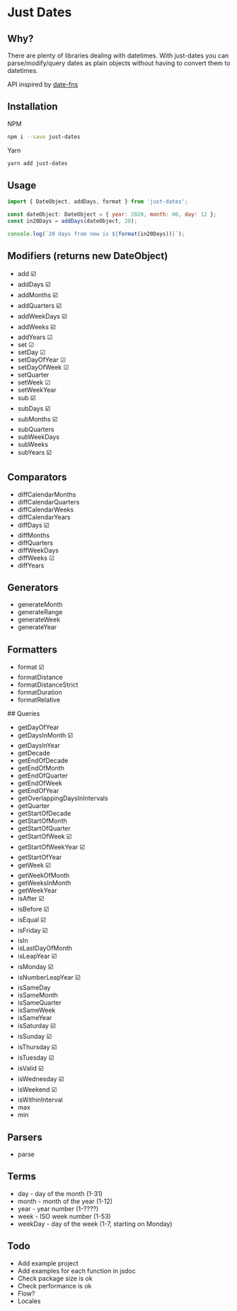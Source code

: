 # Just Dates

## Why?

There are plenty of libraries dealing with datetimes. With just-dates you can parse/modify/query dates as plain objects without having to convert them to datetimes.

API inspired by [date-fns](https://date-fns.org/)

## Installation

NPM
```bash
npm i --save just-dates
```
Yarn
```bash
yarn add just-dates
```

## Usage

```js
import { DateObject, addDays, format } from 'just-dates';

const dateObject: DateObject = { year: 2020, month: 06, day: 12 };
const in20Days = addDays(dateObject, 20);

console.log(`20 days from now is ${format(in20Days))}`);
```

## Modifiers (returns new DateObject)
* add ☑️
* addDays ☑️
* addMonths ☑️
* addQuarters ☑️
* addWeekDays ☑️
* addWeeks ☑️
* addYears ☑
* set ☑
* setDay ☑
* setDayOfYear ☑
* setDayOfWeek ☑
* setQuarter
* setWeek ☑
* setWeekYear
* sub ☑️
* subDays ☑️
* subMonths ☑️
* subQuarters
* subWeekDays
* subWeeks
* subYears ☑️

## Comparators
* diffCalendarMonths
* diffCalendarQuarters
* diffCalendarWeeks
* diffCalendarYears
* diffDays ☑️
* diffMonths
* diffQuarters
* diffWeekDays
* diffWeeks ☑
* diffYears

## Generators
* generateMonth
* generateRange
* generateWeek
* generateYear

## Formatters
* format ☑️
* formatDistance
* formatDistanceStrict
* formatDuration
* formatRelative

## Queries
* getDayOfYear
* getDaysInMonth ☑️
* getDaysInYear
* getDecade
* getEndOfDecade
* getEndOfMonth
* getEndOfQuarter
* getEndOfWeek
* getEndOfYear
* getOverlappingDaysInIntervals
* getQuarter
* getStartOfDecade
* getStartOfMonth
* getStartOfQuarter
* getStartOfWeek ☑️
* getStartOfWeekYear ☑️
* getStartOfYear
* getWeek ☑️
* getWeekOfMonth
* getWeeksInMonth
* getWeekYear
* isAfter ☑️
* isBefore ☑️
* isEqual ☑️
* isFriday ☑️
* isIn
* isLastDayOfMonth
* isLeapYear ☑️
* isMonday ☑️
* isNumberLeapYear ☑️
* isSameDay
* isSameMonth
* isSameQuarter
* isSameWeek
* isSameYear
* isSaturday ☑️
* isSunday ☑️
* isThursday ☑️
* isTuesday ☑️
* isValid ☑️
* isWednesday ☑️
* isWeekend ☑️
* isWithinInterval
* max
* min

## Parsers
* parse

## Terms
* day - day of the month (1-31)
* month - month of the year (1-12)
* year - year number (1-????)
* week - ISO week number (1-53)
* weekDay - day of the week (1-7, starting on Monday)

## Todo
* Add example project
* Add examples for each function in jsdoc
* Check package size is ok
* Check performance is ok
* Flow?
* Locales
